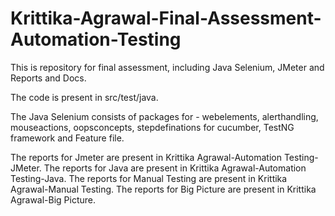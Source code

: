 # Krittika-Agrawal-Final-Assessment-Automation-Testing
This is repository for final assessment, including Java Selenium, JMeter and Reports and Docs.



The code is present in src/test/java.

The Java Selenium consists of packages for - webelements, alerthandling, mouseactions, oopsconcepts, stepdefinations for cucumber, TestNG framework and Feature file.




The reports for Jmeter are present in Krittika Agrawal-Automation Testing-JMeter.
The reports for Java are present in Krittika Agrawal-Automation Testing-Java.
The reports for Manual Testing are present in Krittika Agrawal-Manual Testing.
The reports for Big Picture are present in Krittika Agrawal-Big Picture.
